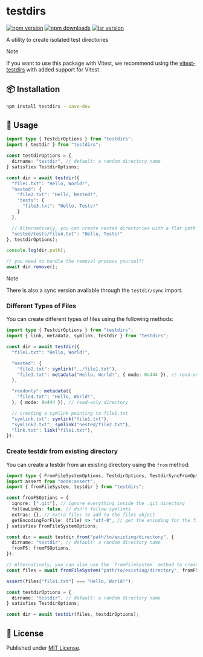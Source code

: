 # testdirs

[![npm version][npm-version-src]][npm-version-href]
[![npm downloads][npm-downloads-src]][npm-downloads-href]
[![jsr version][jsr-version-src]][jsr-version-href]

A utility to create isolated test directories

> [!NOTE]
> If you want to use this package with Vitest, we recommend using the [vitest-testdirs](https://github.com/luxass/vitest-testdirs) with added support for Vitest.

## 📦 Installation

```bash
npm install testdirs --save-dev
```

## 🚀 Usage

```ts
import type { TestdirOptions } from "testdirs";
import { testdir } from "testdirs";

const testdirOptions = {
  dirname: "testdir", // default: a random directory name
} satisfies TestdirOptions;

const dir = await testdir({
  "file1.txt": "Hello, World!",
  "nested": {
    "file2.txt": "Hello, Nested!",
    "tests": {
      "file3.txt": "Hello, Tests!"
    }
  },

  // Alternatively, you can create nested directories with a flat path
  "nested/tests/file4.txt": "Hello, Tests!"
}, testdirOptions);

console.log(dir.path);

// you need to handle the removal process yourself!
await dir.remove();
```

> [!NOTE]
> There is also a sync version available through the `testdir/sync` import.

### Different Types of Files

You can create different types of files using the following methods:

```ts
import type { TestdirOptions } from "testdirs";
import { link, metadata, symlink, testdir } from "testdirs";

const dir = await testdir({
  "file1.txt": "Hello, World!",

  "nested": {
    "file2.txt": symlink("../file1.txt"),
    "file3.txt": metadata("Hello, World!", { mode: 0o444 }), // read-only file
  },

  "readonly": metadata({
    "file4.txt": "Hello, World!",
  }, { mode: 0o444 }), // read-only directory

  // creating a symlink pointing to file1.txt
  "symlink.txt": symlink("file1.txt"),
  "symlink2.txt": symlink("nested/file2.txt"),
  "link.txt": link("file1.txt"),
});
```

### Create testdir from existing directory

You can create a testdir from an existing directory using the `from` method:

```ts
import type { FromFileSystemOptions, TestdirOptions, TestdirSyncFromOptions } from "testdirs";
import assert from "node:assert";
import { fromFileSystem, testdir } from "testdirs";

const fromFSOptions = {
  ignore: [".git"], // ignore everything inside the .git directory
  followLinks: false, // don't follow symlinks
  extras: {}, // extra files to add to the files object
  getEncodingForFile: (file) => "utf-8", // get the encoding for the file (default: utf-8)
} satisfies FromFileSystemOptions;

const dir = await testdir.from("path/to/existing/directory", {
  dirname: "testdir", // default: a random directory name
  fromFS: fromFSOptions,
});

// Alternatively, you can also use the `fromFileSystem` method to create the files object from the file system
const files = await fromFileSystem("path/to/existing/directory", fromFSOptions);

assert(files["file1.txt"] === "Hello, World!");

const testdirOptions = {
  dirname: "testdir", // default: a random directory name
} satisfies TestdirOptions;

const dir = await testdir(files, testdirOptions);
```

## 📄 License

Published under [MIT License](./LICENSE).

<!-- Badges -->

[npm-version-src]: https://img.shields.io/npm/v/testdirs?style=flat&colorA=18181B&colorB=4169E1
[npm-version-href]: https://npmjs.com/package/testdirs
[npm-downloads-src]: https://img.shields.io/npm/dm/testdirs?style=flat&colorA=18181B&colorB=4169E1
[npm-downloads-href]: https://npmjs.com/package/testdirs
[jsr-version-src]: https://jsr.io/badges/@luxass/testdirs?style=flat&labelColor=18181B&logoColor=4169E1
[jsr-version-href]: https://jsr.io/@luxass/testdirs
